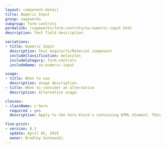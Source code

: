 ```yaml
---
layout: component-detail
title: Numeric Input
group: sageworks
subgroup: form-controls
permalink: /sageworks/form-controls/sw-numeric-input.html
description: Text field description

variations:
- title: Numeric Input
  description: Test AngularJs/Material component
  includeClassification: molecules
  includeCategory: form-controls
  includeName: sw-numeric-input

usage:
- title: When to use
  description: Usage description.
- title: When to consider an alternative
  description: Alternative usage.

classes:
- className: c-hero
  required : yes
  description: Apply to the hero block's containing HTML element. This class sets up the background-image handling and text color for the unit. The `c-hero` element should have just one immediate child, the `c-hero__body` element. Note, too, that the unit's hero image should be applied as a background image to this `c-hero` element.

fine-print:
- version: 0.3
  update: April 05, 2019
  owner: Bradley Sosnowski
---
```

